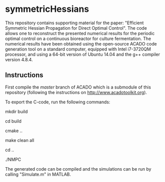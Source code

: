 # symmetricHessians

This repository contains supporting material for the paper: "Efficient Symmetric Hessian Propagation for Direct Optimal Control".
The code allows one to reconstruct the presented numerical results for the periodic optimal control on a continuous bioreactor for culture fermentation. The numerical results have been obtained using the open-source ACADO code generation tool on a standard computer, equipped with Intel i7-3720QM processor, and using a 64-bit version of Ubuntu 14.04 and the g++ compiler version 4.8.4.

## Instructions

First compile the *master* branch of ACADO which is a submodule of this repository (following the instructions on http://www.acadotoolkit.org).

To export the C-code, run the following commands:

mkdir build

cd build

cmake ..

make clean all

cd ..

./NMPC


The generated code can be compiled and the simulations can be run by calling "Simulate.m" in MATLAB.
